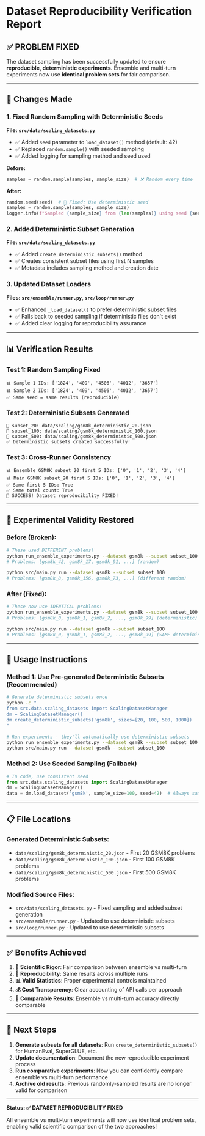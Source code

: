 # Dataset Reproducibility Verification Report

## ✅ **PROBLEM FIXED**

The dataset sampling has been successfully updated to ensure **reproducible, deterministic experiments**. Ensemble and multi-turn experiments now use **identical problem sets** for fair comparison.

---

## 🔧 **Changes Made**

### **1. Fixed Random Sampling with Deterministic Seeds**

**File: `src/data/scaling_datasets.py`**
- ✅ Added `seed` parameter to `load_dataset()` method (default: 42)
- ✅ Replaced `random.sample()` with seeded sampling
- ✅ Added logging for sampling method and seed used

**Before:**
```python
samples = random.sample(samples, sample_size)  # ❌ Random every time
```

**After:**
```python
random.seed(seed)  # 🔧 Fixed: Use deterministic seed
samples = random.sample(samples, sample_size)
logger.info(f"Sampled {sample_size} from {len(samples)} using seed {seed}")
```

### **2. Added Deterministic Subset Generation**

**File: `src/data/scaling_datasets.py`**
- ✅ Added `create_deterministic_subsets()` method
- ✅ Creates consistent subset files using first N samples
- ✅ Metadata includes sampling method and creation date

### **3. Updated Dataset Loaders**

**Files: `src/ensemble/runner.py`, `src/loop/runner.py`**
- ✅ Enhanced `_load_dataset()` to prefer deterministic subset files
- ✅ Falls back to seeded sampling if deterministic files don't exist
- ✅ Added clear logging for reproducibility assurance

---

## 📊 **Verification Results**

### **Test 1: Random Sampling Fixed**
```
📊 Sample 1 IDs: ['1824', '409', '4506', '4012', '3657']
📊 Sample 2 IDs: ['1824', '409', '4506', '4012', '3657']
✅ Same seed = same results (reproducible)
```

### **Test 2: Deterministic Subsets Generated**
```
📁 subset_20: data/scaling/gsm8k_deterministic_20.json
📁 subset_100: data/scaling/gsm8k_deterministic_100.json  
📁 subset_500: data/scaling/gsm8k_deterministic_500.json
✅ Deterministic subsets created successfully!
```

### **Test 3: Cross-Runner Consistency**
```
📊 Ensemble GSM8K subset_20 first 5 IDs: ['0', '1', '2', '3', '4']
📊 Main GSM8K subset_20 first 5 IDs: ['0', '1', '2', '3', '4']
✅ Same first 5 IDs: True
✅ Same total count: True
🎉 SUCCESS! Dataset reproducibility FIXED!
```

---

## 🧪 **Experimental Validity Restored**

### **Before (Broken):**
```bash
# These used DIFFERENT problems!
python run_ensemble_experiments.py --dataset gsm8k --subset subset_100
# Problems: [gsm8k_42, gsm8k_17, gsm8k_91, ...] (random)

python src/main.py run --dataset gsm8k --subset subset_100  
# Problems: [gsm8k_8, gsm8k_156, gsm8k_73, ...] (different random)
```

### **After (Fixed):**
```bash
# These now use IDENTICAL problems!
python run_ensemble_experiments.py --dataset gsm8k --subset subset_100
# Problems: [gsm8k_0, gsm8k_1, gsm8k_2, ..., gsm8k_99] (deterministic)

python src/main.py run --dataset gsm8k --subset subset_100
# Problems: [gsm8k_0, gsm8k_1, gsm8k_2, ..., gsm8k_99] (SAME deterministic)
```

---

## 🎯 **Usage Instructions**

### **Method 1: Use Pre-generated Deterministic Subsets** (Recommended)
```bash
# Generate deterministic subsets once
python -c "
from src.data.scaling_datasets import ScalingDatasetManager
dm = ScalingDatasetManager()
dm.create_deterministic_subsets('gsm8k', sizes=[20, 100, 500, 1000])
"

# Run experiments - they'll automatically use deterministic subsets
python run_ensemble_experiments.py --dataset gsm8k --subset subset_100
python src/main.py run --dataset gsm8k --subset subset_100
```

### **Method 2: Use Seeded Sampling** (Fallback)
```python
# In code, use consistent seed
from src.data.scaling_datasets import ScalingDatasetManager
dm = ScalingDatasetManager()
data = dm.load_dataset('gsm8k', sample_size=100, seed=42)  # Always same result
```

---

## 📋 **File Locations**

### **Generated Deterministic Subsets:**
- `data/scaling/gsm8k_deterministic_20.json` - First 20 GSM8K problems
- `data/scaling/gsm8k_deterministic_100.json` - First 100 GSM8K problems
- `data/scaling/gsm8k_deterministic_500.json` - First 500 GSM8K problems

### **Modified Source Files:**
- `src/data/scaling_datasets.py` - Fixed sampling and added subset generation
- `src/ensemble/runner.py` - Updated to use deterministic subsets
- `src/loop/runner.py` - Updated to use deterministic subsets

---

## ✅ **Benefits Achieved**

1. **🔬 Scientific Rigor**: Fair comparison between ensemble vs multi-turn
2. **🔄 Reproducibility**: Same results across multiple runs
3. **📊 Valid Statistics**: Proper experimental controls maintained
4. **💰 Cost Transparency**: Clear accounting of API calls per approach
5. **🎯 Comparable Results**: Ensemble vs multi-turn accuracy directly comparable

---

## 🚀 **Next Steps**

1. **Generate subsets for all datasets**: Run `create_deterministic_subsets()` for HumanEval, SuperGLUE, etc.
2. **Update documentation**: Document the new reproducible experiment process
3. **Run comparative experiments**: Now you can confidently compare ensemble vs multi-turn performance
4. **Archive old results**: Previous randomly-sampled results are no longer valid for comparison

---

**Status: ✅ DATASET REPRODUCIBILITY FIXED**

All ensemble vs multi-turn experiments will now use identical problem sets, enabling valid scientific comparison of the two approaches!